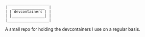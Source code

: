 ```
 ___________________
|  _______________  |
| | devcontainers | |
| |_______________| |
|___________________|
```

A small repo for holding the devcontainers I use on a regular basis.
